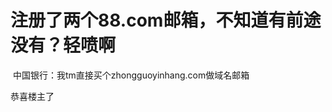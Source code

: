 # 注册了两个88.com邮箱，不知道有前途没有？轻喷啊


<img src="static/image/smiley/default/lol.gif" smilieid="12" border="0" alt="" /> 中国银行：我tm直接买个zhongguoyinhang.com做域名邮箱

恭喜楼主了
